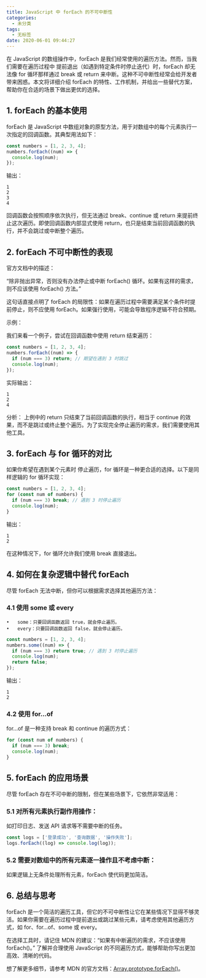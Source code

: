 ```yaml
---
title: JavaScript 中 forEach 的不可中断性
categories:
  - 未分类
tags:
  - 无标签
date: 2020-06-01 09:44:27
---
```


在 JavaScript 的数组操作中，forEach 是我们经常使用的遍历方法。然而，当我们需要在遍历过程中 提前退出（如遇到特定条件时停止迭代）时，forEach 却无法像 for 循环那样通过 break 或 return 来中断。这种不可中断性经常会给开发者带来困惑。本文将详细介绍 forEach 的特性、工作机制，并给出一些替代方案，帮助你在合适的场景下做出更优的选择。

## 1. forEach 的基本使用

forEach 是 JavaScript 中数组对象的原型方法，用于对数组中的每个元素执行一次指定的回调函数。其典型用法如下：

```javascript
const numbers = [1, 2, 3, 4];
numbers.forEach((num) => {
  console.log(num);
});
```

输出：

```
1
2
3
4
```

回调函数会按照顺序依次执行，但无法通过 break、continue 或 return 来提前终止这次遍历。即使回调函数内部显式使用 return，也只是结束当前回调函数的执行，并不会跳过或中断整个遍历。

## 2. forEach 不可中断性的表现

官方文档中的描述：

“除非抛出异常，否则没有办法停止或中断 forEach() 循环。如果有这样的需求，则不应该使用 forEach() 方法。”

这句话直接点明了 forEach 的局限性：如果在遍历过程中需要满足某个条件时提前停止，则不应使用 forEach。如果强行使用，可能会导致程序逻辑不符合预期。

示例：

我们来看一个例子，尝试在回调函数中使用 return 结束遍历：

```javascript
const numbers = [1, 2, 3, 4];
numbers.forEach((num) => {
  if (num === 3) return; // 期望在遇到 3 时跳过
  console.log(num);
});
```

实际输出：

```
1
2
4
```

分析：
上例中的 return 只结束了当前回调函数的执行，相当于 continue 的效果，而不是跳过或终止整个遍历。为了实现完全停止遍历的需求，我们需要使用其他工具。

## 3. forEach 与 for 循环的对比

如果你希望在遇到某个元素时 停止遍历，for 循环是一种更合适的选择。以下是同样逻辑的 for 循环实现：

```javascript
const numbers = [1, 2, 3, 4];
for (const num of numbers) {
  if (num === 3) break; // 遇到 3 时停止遍历
  console.log(num);
}
```

输出：

```
1
2
```

在这种情况下，for 循环允许我们使用 break 直接退出。

## 4. 如何在复杂逻辑中替代 forEach

尽管 forEach 无法中断，但你可以根据需求选择其他遍历方法：

### 4.1 使用 some 或 every

	•	some：只要回调函数返回 true，就会停止遍历。
	•	every：只要回调函数返回 false，就会停止遍历。

```javascript
const numbers = [1, 2, 3, 4];
numbers.some((num) => {
  if (num === 3) return true; // 遇到 3 时停止遍历
  console.log(num);
  return false;
});
```

输出：

```
1
2
```

### 4.2 使用 for...of

for...of 是一种支持 break 和 continue 的遍历方式：

```javascript
for (const num of numbers) {
  if (num === 3) break;
  console.log(num);
}
```

## 5. forEach 的应用场景

尽管 forEach 存在不可中断的限制，但在某些场景下，它依然非常适用：

### 5.1 对所有元素执行副作用操作：
如打印日志、发送 API 请求等不需要中断的任务。

```javascript
const logs = ['登录成功', '查询数据', '操作失败'];
logs.forEach((log) => console.log(log));
```

### 5.2 需要对数组中的所有元素逐一操作且不考虑中断：
如果逻辑上无条件处理所有元素，forEach 使代码更加简洁。

## 6. 总结与思考

forEach 是一个简洁的遍历工具，但它的不可中断性让它在某些情况下显得不够灵活。如果你需要在遍历过程中提前退出或跳过某些元素，请考虑使用其他遍历方式，如 for、for...of、some 或 every。

在选择工具时，请记住 MDN 的建议：“如果有中断遍历的需求，不应该使用 forEach()。” 了解并合理使用 JavaScript 的不同遍历方式，能够帮助你写出更加高效、清晰的代码。

想了解更多细节，请参考 MDN 的官方文档：[Array.prototype.forEach()](https://developer.mozilla.org/zh-CN/docs/Web/JavaScript/Reference/Global_Objects/Array/forEach)。

